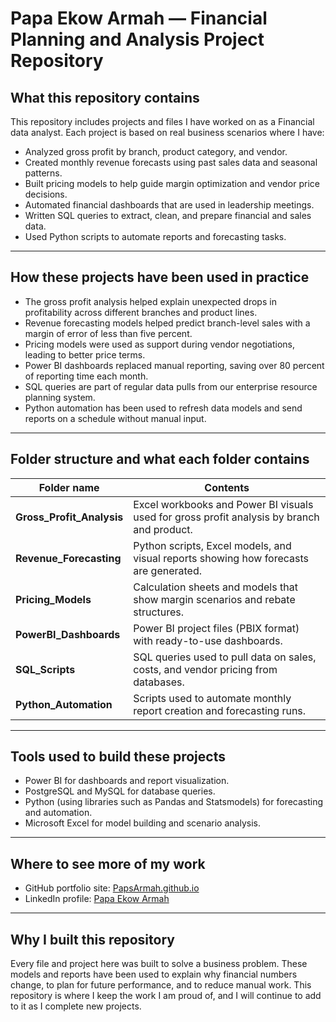 # Papa Ekow Armah — Financial Planning and Analysis Project Repository

## What this repository contains
This repository includes projects and files I have worked on as a Financial data analyst. Each project is based on real business scenarios where I have:  
- Analyzed gross profit by branch, product category, and vendor.  
- Created monthly revenue forecasts using past sales data and seasonal patterns.  
- Built pricing models to help guide margin optimization and vendor price decisions.  
- Automated financial dashboards that are used in leadership meetings.  
- Written SQL queries to extract, clean, and prepare financial and sales data.  
- Used Python scripts to automate reports and forecasting tasks.  

---

## How these projects have been used in practice
- The gross profit analysis helped explain unexpected drops in profitability across different branches and product lines.  
- Revenue forecasting models helped predict branch-level sales with a margin of error of less than five percent.  
- Pricing models were used as support during vendor negotiations, leading to better price terms.  
- Power BI dashboards replaced manual reporting, saving over 80 percent of reporting time each month.  
- SQL queries are part of regular data pulls from our enterprise resource planning system.  
- Python automation has been used to refresh data models and send reports on a schedule without manual input.  

---

## Folder structure and what each folder contains
| Folder name                   | Contents                                                                 |
|--------------------------------|--------------------------------------------------------------------------|
| **Gross_Profit_Analysis**      | Excel workbooks and Power BI visuals used for gross profit analysis by branch and product. |
| **Revenue_Forecasting**        | Python scripts, Excel models, and visual reports showing how forecasts are generated. |
| **Pricing_Models**             | Calculation sheets and models that show margin scenarios and rebate structures. |
| **PowerBI_Dashboards**         | Power BI project files (PBIX format) with ready-to-use dashboards.      |
| **SQL_Scripts**                | SQL queries used to pull data on sales, costs, and vendor pricing from databases. |
| **Python_Automation**          | Scripts used to automate monthly report creation and forecasting runs.  |

---

## Tools used to build these projects
- Power BI for dashboards and report visualization.  
- PostgreSQL and MySQL for database queries.  
- Python (using libraries such as Pandas and Statsmodels) for forecasting and automation.  
- Microsoft Excel for model building and scenario analysis.  

---

## Where to see more of my work
- GitHub portfolio site: [PapsArmah.github.io](https://PapsArmah.github.io)  
- LinkedIn profile: [Papa Ekow Armah](https://www.linkedin.com/in/papa-ekow-armah/)  

---

## Why I built this repository
Every file and project here was built to solve a business problem. These models and reports have been used to explain why financial numbers change, to plan for future performance, and to reduce manual work. This repository is where I keep the work I am proud of, and I will continue to add to it as I complete new projects.  
